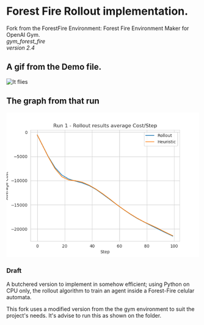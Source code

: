 # Forest Fire Rollout implementation.
Fork from the ForestFire Environment:
	Forest Fire Environment Maker for OpenAI Gym.<br>
	*gym_forest_fire*<br>
	*version 2.4*

## A gif from the Demo file.

![It flies](pics/a_better_chopper.gif)

## The graph from that run

![Costs to minimize](pics/the_chopper_graph_1.png)

### Draft
A butchered version to implement in somehow efficient; using Python on CPU only, the rollout algorithm
to train an agent inside a Forest-Fire celular automata.

This fork uses a modified version from the the gym environment to suit the project's needs. It's advise to run
this as shown on the folder.


